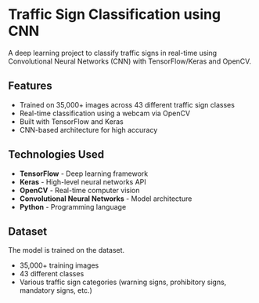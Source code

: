 # Traffic Sign Classification using CNN

A deep learning project to classify traffic signs in real-time using Convolutional Neural Networks (CNN) with TensorFlow/Keras and OpenCV.

## Features
- Trained on 35,000+ images across 43 different traffic sign classes
- Real-time classification using a webcam via OpenCV
- Built with TensorFlow and Keras
- CNN-based architecture for high accuracy

## Technologies Used
- **TensorFlow** - Deep learning framework
- **Keras** - High-level neural networks API
- **OpenCV** - Real-time computer vision
- **Convolutional Neural Networks** - Model architecture
- **Python** - Programming language

## Dataset
The model is trained on the dataset.
- 35,000+ training images
- 43 different classes
- Various traffic sign categories (warning signs, prohibitory signs, mandatory signs, etc.)
